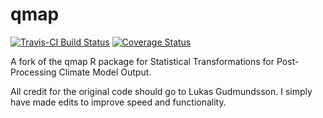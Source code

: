 # qmap
[![Travis-CI Build Status](https://travis-ci.org/doug-friedman/qmap.svg?branch=master)](https://travis-ci.org/doug-friedman/q,a[)
[![Coverage Status](https://img.shields.io/codecov/c/github/doug-friedman/qmap/master.svg)](https://codecov.io/github/doug-friedman/qmap.svg?branch=master)

A fork of the qmap R package for Statistical Transformations for Post-Processing Climate Model Output.


All credit for the original code should go to Lukas Gudmundsson. I simply have made edits to improve speed and functionality.
